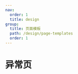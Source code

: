 ```yaml
---
nav:
  order: 1
  title: design
group:
  title: 页面模板
  path: /design/page-templates
  order: 1
---
```


# 异常页
